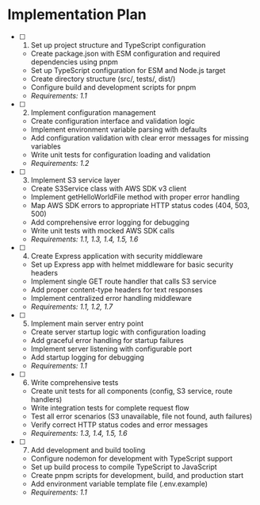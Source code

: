 # Implementation Plan

- [ ] 1. Set up project structure and TypeScript configuration
  - Create package.json with ESM configuration and required dependencies using pnpm
  - Set up TypeScript configuration for ESM and Node.js target
  - Create directory structure (src/, tests/, dist/)
  - Configure build and development scripts for pnpm
  - _Requirements: 1.1_

- [ ] 2. Implement configuration management
  - Create configuration interface and validation logic
  - Implement environment variable parsing with defaults
  - Add configuration validation with clear error messages for missing variables
  - Write unit tests for configuration loading and validation
  - _Requirements: 1.2_

- [ ] 3. Implement S3 service layer
  - Create S3Service class with AWS SDK v3 client
  - Implement getHelloWorldFile method with proper error handling
  - Map AWS SDK errors to appropriate HTTP status codes (404, 503, 500)
  - Add comprehensive error logging for debugging
  - Write unit tests with mocked AWS SDK calls
  - _Requirements: 1.1, 1.3, 1.4, 1.5, 1.6_

- [ ] 4. Create Express application with security middleware
  - Set up Express app with helmet middleware for basic security headers
  - Implement single GET route handler that calls S3 service
  - Add proper content-type headers for text responses
  - Implement centralized error handling middleware
  - _Requirements: 1.1, 1.2, 1.7_

- [ ] 5. Implement main server entry point
  - Create server startup logic with configuration loading
  - Add graceful error handling for startup failures
  - Implement server listening with configurable port
  - Add startup logging for debugging
  - _Requirements: 1.1_

- [ ] 6. Write comprehensive tests
  - Create unit tests for all components (config, S3 service, route handlers)
  - Write integration tests for complete request flow
  - Test all error scenarios (S3 unavailable, file not found, auth failures)
  - Verify correct HTTP status codes and error messages
  - _Requirements: 1.3, 1.4, 1.5, 1.6_

- [ ] 7. Add development and build tooling
  - Configure nodemon for development with TypeScript support
  - Set up build process to compile TypeScript to JavaScript
  - Create pnpm scripts for development, build, and production start
  - Add environment variable template file (.env.example)
  - _Requirements: 1.1_
